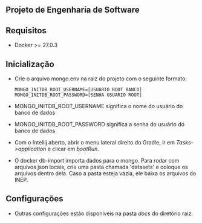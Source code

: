## Projeto de Engenharia de Software

## Requisitos
- Docker >= 27.0.3
## Inicialização
- Crie o arquivo mongo.env na raiz do projeto com o seguinte formato:

    ```shell
    MONGO_INITDB_ROOT_USERNAME=[USUARIO ROOT BANCO]
    MONGO_INITDB_ROOT_PASSWORD=[SENHA USUARIO ROOT]
    ```
- MONGO_INITDB_ROOT_USERNAME significa o nome do usuário do banco de dados

- MONGO_INITDB_ROOT_PASSWORD significa a senha do usuário do banco de dados 

- Com o Intellij aberto, abrir o menu lateral direito do Gradle, ir em _Tasks->application_ e clicar em _bootRun_.

- O docker db-import importa dados para o mongo. Para rodar com arquivos json locais, crie uma pasta chamada 
  'datasets' e coloque os arquivos dentro dela. Caso a pasta esteja vazia, ele baixa os arquivos do INEP.

## Configurações

- Outras configurações estão disponíveis na pasta _docs_ do diretório raiz.